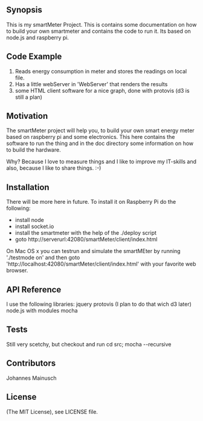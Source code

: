 ## Synopsis

This is my smartMeter Project.
This is contains some documentation on how to build your own smartmeter and contains the code to run it. Its based on node.js and raspberry pi.

## Code Example

1. Reads energy consumption in meter and stores the readings on local file.
2. Has a little webServer in 'WebServer' that renders the results
3. some HTML client software for a nice graph, done with protovis (d3 is still a plan)

## Motivation

The smartMeter project will help you, to build your own smart energy meter based on raspberry pi and some electronics. This here contains the software to run the thing and in the doc directory some information on how to build the hardware.

Why? Because I love to measure things and I like to improve my IT-skills and also, because I like to share things.
:-)

## Installation

There will be more here in future. To install it on Raspberry Pi do the following:
- install node
- install socket.io
- install the smartmeter with the help of the ./deploy script
- goto http://serverurl:42080/smartMeter/client/index.html

On Mac OS x you can testrun and simulate the smartMEter by running './testmode on' and then goto 'http://localhost:42080/smartMeter/client/index.html' with your favorite web browser.

## API Reference
I use the following libraries:
jquery
protovis (I plan to do that wich d3 later)
node.js with modules mocha

## Tests
Still very scetchy, but checkout and run
cd src; mocha --recursive

## Contributors
Johannes Mainusch

## License
(The MIT License), see LICENSE file.
